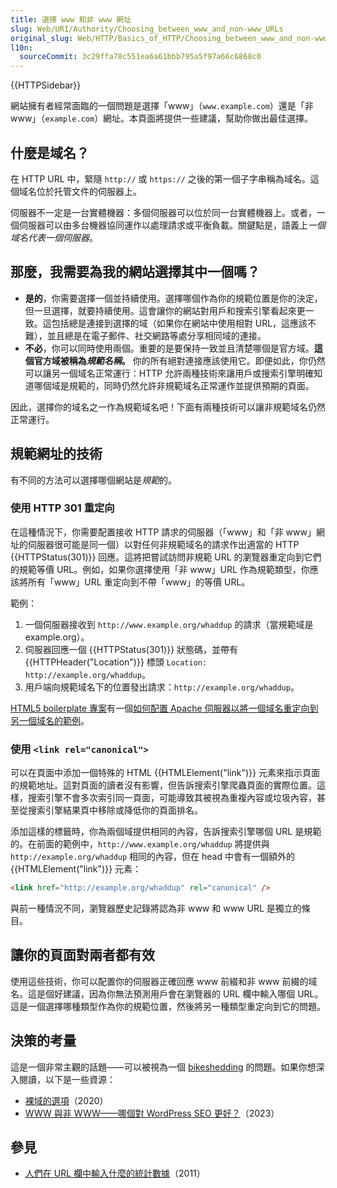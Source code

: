 ```yaml
---
title: 選擇 www 和非 www 網址
slug: Web/URI/Authority/Choosing_between_www_and_non-www_URLs
original_slug: Web/HTTP/Basics_of_HTTP/Choosing_between_www_and_non-www_URLs
l10n:
  sourceCommit: 3c29ffa78c551ea6a61bbb795a5f97a66c6868c0
---
```


{{HTTPSidebar}}

網站擁有者經常面臨的一個問題是選擇「www」（`www.example.com`）還是「非 www」（`example.com`）網址。本頁面將提供一些建議，幫助你做出最佳選擇。

## 什麼是域名？

在 HTTP URL 中，緊隨 `http://` 或 `https://` 之後的第一個子字串稱為域名。這個域名位於托管文件的伺服器上。

伺服器不一定是一台實體機器：多個伺服器可以位於同一台實體機器上。或者，一個伺服器可以由多台機器協同運作以處理請求或平衡負載。關鍵點是，語義上*一個域名代表一個伺服器*。

## 那麼，我需要為我的網站選擇其中一個嗎？

- **是的**，你需要選擇一個並持續使用。選擇哪個作為你的規範位置是你的決定，但一旦選擇，就要持續使用。這會讓你的網站對用戶和搜索引擎看起來更一致。這包括總是連接到選擇的域（如果你在網站中使用相對 URL，這應該不難），並且總是在電子郵件、社交網路等處分享相同域的連接。
- **不必**，你可以同時使用兩個。重要的是要保持一致並且清楚哪個是官方域。**這個官方域被稱為*規範名稱*。** 你的所有絕對連接應該使用它。即便如此，你仍然可以讓另一個域名正常運行：HTTP 允許兩種技術來讓用戶或搜索引擎明確知道哪個域是規範的，同時仍然允許非規範域名正常運作並提供預期的頁面。

因此，選擇你的域名之一作為規範域名吧！下面有兩種技術可以讓非規範域名仍然正常運行。

## 規範網址的技術

有不同的方法可以選擇哪個網站是*規範*的。

### 使用 HTTP 301 重定向

在這種情況下，你需要配置接收 HTTP 請求的伺服器（「www」和「非 www」網址的伺服器很可能是同一個）以對任何非規範域名的請求作出適當的 HTTP {{HTTPStatus(301)}} 回應。這將把嘗試訪問非規範 URL 的瀏覽器重定向到它們的規範等價 URL。例如，如果你選擇使用「非 www」URL 作為規範類型，你應該將所有「www」URL 重定向到不帶「www」的等價 URL。

範例：

1. 一個伺服器接收到 `http://www.example.org/whaddup` 的請求（當規範域是 example.org）。
2. 伺服器回應一個 {{HTTPStatus(301)}} 狀態碼，並帶有 {{HTTPHeader("Location")}} 標頭 `Location: http://example.org/whaddup`。
3. 用戶端向規範域名下的位置發出請求：`http://example.org/whaddup`。

[HTML5 boilerplate 專案](https://github.com/h5bp/html5-boilerplate)有一個[如何配置 Apache 伺服器以將一個域名重定向到另一個域名的範例](https://github.com/h5bp/html5-boilerplate/blob/7a22a33d4041c479d0962499e853501073811887/.htaccess#L219-L258)。

### 使用 `<link rel="canonical">`

可以在頁面中添加一個特殊的 HTML {{HTMLElement("link")}} 元素來指示頁面的規範地址。這對頁面的讀者沒有影響，但告訴搜索引擎爬蟲頁面的實際位置。這樣，搜索引擎不會多次索引同一頁面，可能導致其被視為重複內容或垃圾內容，甚至從搜索引擎結果頁中移除或降低你的頁面排名。

添加這樣的標籤時，你為兩個域提供相同的內容，告訴搜索引擎哪個 URL 是規範的。在前面的範例中，`http://www.example.org/whaddup` 將提供與 `http://example.org/whaddup` 相同的內容，但在 head 中會有一個額外的 {{HTMLElement("link")}} 元素：

```html
<link href="http://example.org/whaddup" rel="canonical" />
```

與前一種情況不同，瀏覽器歷史記錄將認為非 www 和 www URL 是獨立的條目。

## 讓你的頁面對兩者都有效

使用這些技術，你可以配置你的伺服器正確回應 www 前綴和非 www 前綴的域名。這是個好建議，因為你無法預測用戶會在瀏覽器的 URL 欄中輸入哪個 URL。這是一個選擇哪種類型作為你的規範位置，然後將另一種類型重定向到它的問題。

## 決策的考量

這是一個非常主觀的話題——可以被視為一個 [bikeshedding](https://bikeshed.com/) 的問題。如果你想深入閱讀，以下是一些資源：

- [裸域的選項](https://www.netlify.com/blog/2020/03/26/how-to-set-up-netlify-dns-custom-domains-cname-and-a-records/#options-for-bare-domains)（2020）
- [WWW 與非 WWW——哪個對 WordPress SEO 更好？](https://www.wpbeginner.com/beginners-guide/www-vs-non-www-which-is-better-for-wordpress-seo/)（2023）

## 參見

- [人們在 URL 欄中輸入什麼的統計數據](https://www.chrisfinke.com/2011/07/25/what-do-people-type-in-the-address-bar/)（2011）
